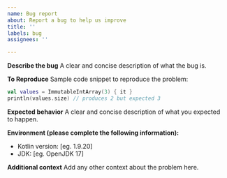 ```yaml
---
name: Bug report
about: Report a bug to help us improve
title: ''
labels: bug
assignees: ''

---
```


**Describe the bug**
A clear and concise description of what the bug is.

**To Reproduce**
Sample code snippet to reproduce the problem:
```kotlin
val values = ImmutableIntArray(3) { it }
println(values.size) // produces 2 but expected 3
```

**Expected behavior**
A clear and concise description of what you expected to happen.

**Environment (please complete the following information):**
 - Kotlin version: [eg. 1.9.20]
 - JDK: [eg. OpenJDK 17]

**Additional context**
Add any other context about the problem here.
